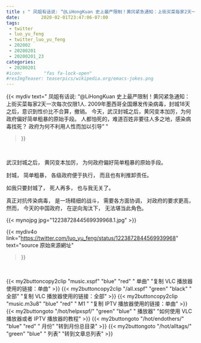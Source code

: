 ```yaml
---
title : " 凤姐有话说: “@LiHongKuan 史上最严限制！黄冈紧急通知：上街买菜每家2天一次每次仅限1人.&#10;&#10;2009年墨西哥全国爆发传染病毒，封城18天之后，意识到性价比不合算，撤销。&#10;&#10;今天，武汉封城之后，黄冈变本加厉，为何政府偏好简单粗暴的原始手段。&#10;&#10;人都怕死的，难道百姓非要往人多之地，感染病毒找死？&#10;政府为何不利用人性而加以引导”  "
date:        2020-02-01T23:47:06-07:00
tags:
 - twitter
 - luo_yu_feng
 - twitter_luo_yu_feng
 - 202002
 - 20200201
 - 20200201_23
categories:
 - 20200201
#icon:        "fas fa-lock-open"
#resImgTeaser: teaserpics/wikipedia.org/emacs-jokes.png
---
```


{{< mydiv text=" 凤姐有话说: “@LiHongKuan 史上最严限制！黄冈紧急通知：上街买菜每家2天一次每次仅限1人.&#10;&#10;2009年墨西哥全国爆发传染病毒，封城18天之后，意识到性价比不合算，撤销。&#10;&#10;今天，武汉封城之后，黄冈变本加厉，为何政府偏好简单粗暴的原始手段。&#10;&#10;人都怕死的，难道百姓非要往人多之地，感染病毒找死？&#10;政府为何不利用人性而加以引导”  "
>}}
<br>

武汉封城之后，
黄冈变本加厉，
为何政府偏好简单粗暴的原始手段。

封城，
简单粗暴，
各级政府便于执行，
而且也有利推卸责任。

如我只要封城了，
死人再多，
也与我无关了。

真正对抗传染病毒，
是一场精细的战斗，
需要各方面协调，
对政府的要求更高，
然而，
今天的中国政府，
在逆向淘汰下，
无法堪当此角色。 



 {{< mynojpg jpg="1223872844569939968.1.jpg" >}}<br> 



{{< mydiv4o link="https://twitter.com/luo_yu_feng/status/1223872844569939968"
text="source 原始來源網址"
>}}


<br>



{{< my2buttoncopy2clip "music.xspf"        "blue"   "red"    " 单曲"  "复制 VLC 播放器使用的链接：单曲" >}} {{< my2buttoncopy2clip "/all.xspf"         "green"  "black"  " 全部"  "复制 VLC 播放器使用的链接：全部" >}} {{< my2buttoncopy2clip "music.m3u8"        "blue"   "red"    " M1 "    "复制 IPTV 播放器使用的链接：单曲" >}} {{< my2buttongoto      "/hot/helpxspf/"    "green"  "blue"   " 播放器" "如何使用 VLC 播放器或者 IPTV 播放器的教程" >}} {{< my2buttongoto      "/hot/endothers/"   "blue"   "red"    " 月份"   "转到月份总目录" >}} {{< my2buttongoto      "/hot/alltags/"     "green"  "blue"   " 列表"   "转到文章总列表" >}} 
